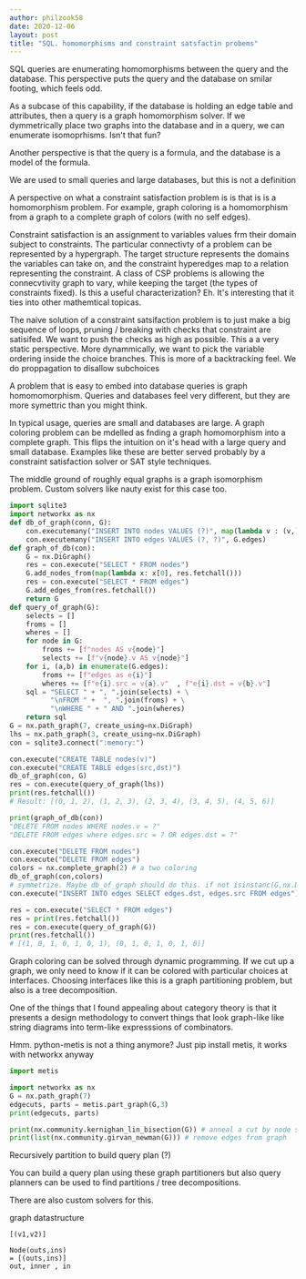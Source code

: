 ```yaml
---
author: philzook58
date: 2020-12-06
layout: post
title: "SQL. homomorphisms and constraint satsfactin probems"
---
```



SQL queries are enumerating homomorphisms between the query and the database. This perspective puts the query and the database on smilar footing, which feels odd.

As a subcase of this capability, if the database is holding an edge table and attributes, then a query is a graph homomorphism solver.
If we dymmetrically place two graphs into the database and in a query, we can enumerate isomoprhisms. Isn't that fun?

Another perspective is that the query is a formula, and the database is a model of the formula.

We are used to small queries and large databases, but this is not a definition

A perspective on what a constraint satisfaction problem is is that is is a homomorphism problem.
For example, graph coloring is a homomorphism from a graph to a complete graph of colors (with no self edges).

Constraint satisfaction is an assignment to variables values frm their domain subject to constraints. The particular connectivty of a problem can be represented by a hypergraph. The target structure represents the domains the variables can take on, and the constraint hyperedges map to a relation representing the constraint.
A class of CSP problems is allowing the connecvtivity graph to vary, while keeping the target (the types of constraints fixed). Is this a useful characterization? Eh. It's interesting that it ties into other mathemtical topicas.

The naive solution of a constraint satsifaction problem is to just make a big sequence of loops, pruning / breaking with checks that constraint are satisifed. We want to push the checks as high as possible.
This a a very static perspective.
More dynammically, we want to pick the variable ordering inside the choice branches. This is more of a backtracking feel. We do proppagation to disallow subchoices

A problem that is easy to embed into database queries is graph homomomorphism. Queries and databases feel very different, but they are more symettric than you might think.

In typical usage, queries are small and databases are large.
A graph coloring problem can be mdelled as fnding a graph homomorphism into a complete graph. This flips the intuition on it's head with a large query and small database. Examples like these are better served probably by a constraint satisfaction solver or SAT style techniques.

The middle ground of roughly equal graphs is a graph isomorphism problem. Custom solvers like nauty exist for this case too.

```python
import sqlite3
import networkx as nx
def db_of_graph(conn, G):
    con.executemany("INSERT INTO nodes VALUES (?)", map(lambda v : (v,),  G.nodes))
    con.executemany("INSERT INTO edges VALUES (?, ?)", G.edges)
def graph_of_db(con):
    G = nx.DiGraph()
    res = con.execute("SELECT * FROM nodes")
    G.add_nodes_from(map(lambda x: x[0], res.fetchall()))
    res = con.execute("SELECT * FROM edges")
    G.add_edges_from(res.fetchall())
    return G
def query_of_graph(G):
    selects = []
    froms = []
    wheres = []
    for node in G:
        froms += [f"nodes AS v{node}"]
        selects += [f"v{node}.v AS v{node}"]
    for i, (a,b) in enumerate(G.edges):
        froms += [f"edges as e{i}"]
        wheres += [f"e{i}.src = v{a}.v"  , f"e{i}.dst = v{b}.v"]
    sql = "SELECT " + ", ".join(selects) + \
          "\nFROM " +  ", ".join(froms) + \
          "\nWHERE " + " AND ".join(wheres)
    return sql
G = nx.path_graph(7, create_using=nx.DiGraph)
lhs = nx.path_graph(3, create_using=nx.DiGraph)
con = sqlite3.connect(":memory:")

con.execute("CREATE TABLE nodes(v)")
con.execute("CREATE TABLE edges(src,dst)")
db_of_graph(con, G)
res = con.execute(query_of_graph(lhs))
print(res.fetchall())
# Result: [(0, 1, 2), (1, 2, 3), (2, 3, 4), (3, 4, 5), (4, 5, 6)]

print(graph_of_db(con))
"DELETE FROM nodes WHERE nodes.v = ?"
"DELETE FROM edges where edges.src = ? OR edges.dst = ?"

con.execute("DELETE FROM nodes")
con.execute("DELETE FROM edges")
colors = nx.complete_graph(2) # a two coloring
db_of_graph(con,colors)
# symmetrize. Maybe db_of_graph should do this. if not isinstanc(G,nx.DiGraph)
con.execute("INSERT INTO edges SELECT edges.dst, edges.src FROM edges")

res = con.execute("SELECT * FROM edges")
res = print(res.fetchall())
res = con.execute(query_of_graph(G))
print(res.fetchall())
# [(1, 0, 1, 0, 1, 0, 1), (0, 1, 0, 1, 0, 1, 0)]
```

Graph coloring can be solved through dynamic programming. If we cut up a graph, we only need to know if it can be colored with particular choices at interfaces. Choosing interfaces like this is a graph partitioning problem, but also is a tree decomposition.

One of the things that I found appealing about category theory is that it presents a design methodology to convert things that look graph-like like string diagrams into term-like expresssions of combinators.

Hmm. python-metis is not a thing anymore? Just pip install metis, it works with networkx anyway

```python
import metis

import networkx as nx
G = nx.path_graph(7)
edgecuts, parts = metis.part_graph(G,3)
print(edgecuts, parts)

print(nx.community.kernighan_lin_bisection(G)) # anneal a cut by node swapping
print(list(nx.community.girvan_newman(G))) # remove edges from graph
```

Recursively partition to build query plan (?)

You can build a query plan using these graph partitioners
but also query planners can be used to find partitions / tree decompositions.

There are also custom solvers for this.

graph datastructure

`[(v1,v2)]`

```
Node(outs,ins)
= [(outs,ins)]
out, inner , in

```
